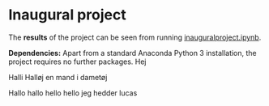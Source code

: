 # Inaugural project

The **results** of the project can be seen from running [inauguralproject.ipynb](inauguralproject.ipynb).

**Dependencies:** Apart from a standard Anaconda Python 3 installation, the project requires no further packages.
Hej


Halli Halløj en mand i dametøj


Hallo hallo hello hello jeg hedder lucas    